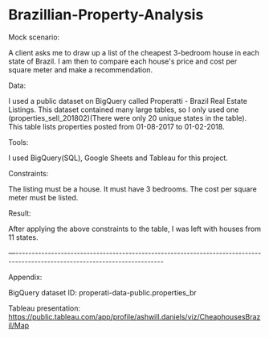 # Brazillian-Property-Analysis
Mock scenario:

A client asks me to draw up a list of the cheapest 3-bedroom house in each state of Brazil. I am then to compare each house's price and cost per square meter and make a recommendation. 

Data:

I used a public dataset on BigQuery called Properatti - Brazil Real Estate Listings. This dataset contained many large tables, so I only used one (properties_sell_201802)(There were only 20 unique states in the table). This table lists properties posted from 01-08-2017 to 01-02-2018.

Tools:

I used BigQuery(SQL), Google Sheets and Tableau for this project.

Constraints:

The listing must be a house.
It must have 3 bedrooms.
The cost per square meter must be listed.

Result:

After applying the above constraints to the table, I was left with houses from 11 states.

—----------------------------------------------------------------------------------------------------------------------------

Appendix:

BigQuery dataset ID: properati-data-public.properties_br

Tableau presentation:           https://public.tableau.com/app/profile/ashwill.daniels/viz/CheaphousesBrazil/Map


